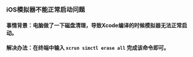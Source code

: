 ### iOS模拟器不能正常启动问题<Unable to boot device because it cannot be located on disk.>

#### 事情背景：电脑做了一下磁盘清理，导致Xcode编译的时候模拟器无法正常启动。
#### 解决办法：在终端中输入 `xcrun simctl erase all` 完成该命令即可。